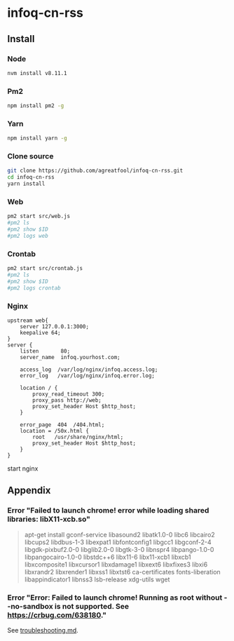 # infoq-cn-rss

## Install
### Node
```bash
nvm install v8.11.1
```

### Pm2
```bash
npm install pm2 -g
```

### Yarn
```bash
npm install yarn -g
```

### Clone source
```bash
git clone https://github.com/agreatfool/infoq-cn-rss.git
cd infoq-cn-rss
yarn install
```

### Web
```bash
pm2 start src/web.js
#pm2 ls
#pm2 show $ID
#pm2 logs web
```

### Crontab
```bash
pm2 start src/crontab.js
#pm2 ls
#pm2 show $ID
#pm2 logs crontab
```

### Nginx
```nginx
upstream web{
    server 127.0.0.1:3000;
    keepalive 64;
}
server {
    listen       80;
    server_name  infoq.yourhost.com;

    access_log  /var/log/nginx/infoq.access.log;
    error_log   /var/log/nginx/infoq.error.log;

    location / {
        proxy_read_timeout 300;
        proxy_pass http://web;
        proxy_set_header Host $http_host;
    }

    error_page  404  /404.html;
    location = /50x.html {
        root   /usr/share/nginx/html;
        proxy_set_header Host $http_host;
    }
}
```
start nginx

## Appendix
### Error "Failed to launch chrome! error while loading shared libraries: libX11-xcb.so"

> apt-get install gconf-service libasound2 libatk1.0-0 libc6 libcairo2 libcups2 libdbus-1-3 libexpat1 libfontconfig1 libgcc1 libgconf-2-4 libgdk-pixbuf2.0-0 libglib2.0-0 libgtk-3-0 libnspr4 libpango-1.0-0 libpangocairo-1.0-0 libstdc++6 libx11-6 libx11-xcb1 libxcb1 libxcomposite1 libxcursor1 libxdamage1 libxext6 libxfixes3 libxi6 libxrandr2 libxrender1 libxss1 libxtst6 ca-certificates fonts-liberation libappindicator1 libnss3 lsb-release xdg-utils wget

### Error "Error: Failed to launch chrome! Running as root without --no-sandbox is not supported. See https://crbug.com/638180."

See [troubleshooting.md](https://github.com/GoogleChrome/puppeteer/blob/master/docs/troubleshooting.md#setting-up-chrome-linux-sandbox).